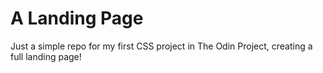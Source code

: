 # A Landing Page

Just a simple repo for my first CSS project in The Odin Project, creating a full landing page!
